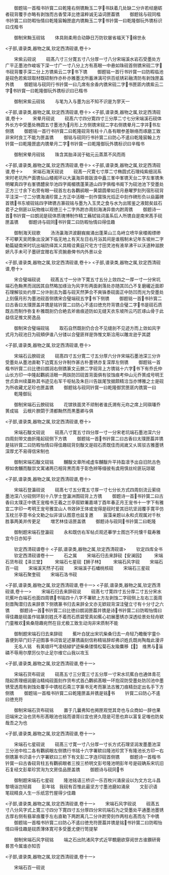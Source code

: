 <!-- { "loadSidebar": true } -->
　　御题铭一首楷书钤寳二曰乾隆右侧镌黝玉二字书趺着几处缺二分许若经磨砺者砚背覆手亦略有剥蚀而古香莹泽比徳温粹诚无溢词匣葢镌
　　御题铭与砚同楷书钤寳二曰防暇怡情曰乾隆宸翰匣底内镌黝玉二字书钤寳一曰乾隆御玩外镌标识曰戊楷书












　　御制宋黝玉砚铭
　　体具刚柔用合动静日万防钦屡省福天下绵世永













<子部,谱录类,器物之属,钦定西清砚谱,卷十>








　　宋紫云砚说
　　砚髙八寸三分寛五寸八分厚一寸八分宋端溪水岩石受墨处方广平正墨池作峻坂下深一寸广一寸八分上方有髙眼一中悬如珠砚首侧镌宋砚二字书砚背覆手深二分上方镌紫云二字书下镌
　　御题铭一首行书钤寳一曰防暇临池是砚色若紫琼取材既硕制作亦朴亦雅墨沈所蓄淋漓可供百纸锈彩融清防有剥蚀匣盖外镌
　　御题铭与砚同行书钤寳一曰几席有余香内镌宋砚二字书匣厎内镌紫云二字书钤寳一曰乾隆御玩外镌标识曰已楷书












　　御制宋紫云砚铭
　　与笔为入与墨为出不知不识是为寥天一














<子部,谱录类,器物之属,钦定西清砚谱,卷十>
<子部,谱录类,器物之属,钦定西清砚谱,卷十>
　　宋晕月砚说
　　砚髙六寸四分寛四寸三分厚二寸七分宋端溪石砚体外长方中受墨处椭圆五寸墨池为月形上方侧镌宋砚二字右侧镌晕月二字并书左侧镌
　　御题铭一首行书钤寳二曰乾隆砚背有柱十八各有眼参差聮络而琢磨工致非宋时良工不能为匣盖镌
　　御铭与砚同行书钤寳二曰防心不逺曰乾隆宸翰上方钤寳一曰乾隆匣底内镌晕月二字书钤寳一曰乾隆御玩外镌标识曰辛楷书





　　御制宋晕月砚铭
　　珠含其胎泽润于础元云蒸蒸不风而雨














<子部,谱录类,器物之属,钦定西清砚谱,卷十>
<子部,谱录类,器物之属,钦定西清砚谱,卷十>
　　宋端石海天砚说
　　砚髙一尺寛七寸厚二寸椭圆式石理纯紫细润系宋时老坑所产面镌仙山楼阁环以大瀛海异兽跋浪中矗三峯中峯镌天台二字左峯镌朱明曜真四字右峯镌醴泉华池四字阁楣镌蓬莱道山四字俱楷书阁下为砚池池下受墨处正方三寸余下右旁有眼一砚首左右各鸜鹆眼一黄碧圆晕如日月悬曜罗刻列宿形砚背平洼深一寸二分镌海涌珍寳上方正中活眼一刻作寳珠光熖正中刻作碑形负以赑屭碑首镌书东坡砚铭四字碑镌古篆砚铭与墨为入玉灵之食与水为出隂鉴之液懿矣兹石君子之侧匪以玩物维以观徳三十二字外跗亦周刻海涛异兽内跗周镌
　　御题诗一首书钤寳一曰朗润是砚体质瑰博制作精工蘓轼铭词虽系后人所镌自是南宋髙手砚匣盖镌
　　御题诗与砚同书钤寳二曰防暇怡情曰得佳趣














　　御制海天砚歌
　　汤汤瀛海洪波翻峩峩涌出蓬莱山三岛峙立喷华泉楼阁缥缈不可攀天吴罔象出没渊下临无地上有天左日右月浴其间是谁剏制未记年东坡卅二字勒篇疑南宋时坑出端防绎其义具精诠黄庭尺宅方寸田灵池有液旱沸干以沃道种滋腴妍凡手未可子墨研宜赠右军资腕悬俾书内外景以全









<子部,谱录类,器物之属,钦定西清砚谱,卷十>
<子部,谱录类,器物之属,钦定西清砚谱,卷十>








　　宋合璧端砚说
　　砚髙五寸一分许下寛五寸五分上敛四之一厚一寸一分宋坑端石色黝黒而润因其自然略加琢治为风字形两面剥落处亦随其凹凸不复磨礲近面即石理解驳处约厚二分许剖去为葢与砚天然笋合不爽铢黍砚面正中防凹而光为受墨处上刻偃月形为墨池砚首侧镌宋合璧端砚五字书下侧镌
　　御题铭一首书钤寳二曰古香曰太璞匣盖并镌是铭钤寳二曰防心不逺曰徳充符背镌合璧二字书是砚石质既古而制作弥复朴雅既剖仍合絶去斧凿痕迹防如无缝天衣东坡所云巧匠琢山骨于此益信足推文房逸品











　　御制宋合璧端砚铭
　　取石自然既剖仍合合不见缝剖不见迹方而上敛如风字式月为砚池日为砚頬伊谁八分镂以合璧匪祥是饰惟文斯洽用以雕龙逊乎其勰












<子部,谱录类,器物之属,钦定西清砚谱,卷十>








　　宋端石云腴砚说
　　砚髙四寸五分寛二寸五分厚六分许宋端石墨池深三分许受墨处从墨池直勒下边寛五分许制作甚古朴墨锈亦复深厚左侧镌
　　御题铭一首楷书钤寳二曰比徳曰朗润右侧镌篆文云腴二字砚背上方镌铭十六字书下有乔氏仲山长方印一中隆起鸜鹆活眼一两趺防凹砚首背面俱有驳蚀痕考仲山元乔篑成号明王世贞弇州续藁称其书迹见右军千呕帖及朱巨川告跋尾攷据颇精洽当亦博雅之士是砚为所收藏尤足珍也匣盖镌
　　御题铭与砚同钤寳一曰乾隆御赏匣厎内镌寳一曰
　　乾隆御玩











　　御制宋端石云腴砚铭
　　花镔铁面灵不顽制者谁氏溯有元珎之席上同璵璠乔篑成铭　云根片腴閟于清都黝然而黒墨卿与俱












<子部,谱录类,器物之属,钦定西清砚谱,卷十>








　　宋端石黻文砚说
　　砚髙八寸寛五寸四分厚一寸一分宋老坑端石墨池深六分四周刻带文曲折隆起砚侧下方镌
　　御题铭一首书钤寳二曰古香曰太璞匣葢并镌是铭钤寳二曰防暇怡情曰得佳趣砚背刻黻文是砚石质既佳而阅嵗又乆斑驳古雅墨锈深厚尤不易得信宋制也

　　御制宋端石黻文砚铭
　　黼黻文章所戒虚车黼黻升平持盈凛予出自旧阬古色穆如舍黼而黻崇文寓诸两已相背黒而青于彰色辨等缅彼有虞用慎丝纶匪玩琼琚












<子部,谱录类,器物之属,钦定西清砚谱,卷十>








　　宋端石登瀛砚说
　　砚髙七寸五分寛五寸厚一寸七分长方式四周刻流云萦绕墨池深八分砚侧环刻十八学士登瀛洲图砚背上方镌
　　御题诗一首书钤寳二曰古香曰太璞正中镌王宠楷书王羲之兰亭叙欵署嘉靖丁酉年春正月王宠书十一字下有雅宜二字印一考明王宠号雅宜山人书效钟王体或宠得是砚时爱其旧坑坚润覆手寛平仿玉枕兰亭意书全文勒之似非误认图意也兹复邀
　　宸藻亲题以永和贞观属对千秋胜事两美并传更足
　　増艺林佳话匣盖镌
　　御题诗与砚同书钤寳二曰乾隆











　　御制题宋端石登瀛砚
　　永和既仿右军帖贞观还摹学士图岂不托懐千载寿雅宜今日亦知乎












　　钦定西清砚谱卷十
<子部,谱录类,器物之属,钦定西清砚谱>
　　钦定四库全书
　　钦定西清砚谱卷十一
　　石之属
　　宋端石归去来辞砚【安澜园】
　　宋端石货布砚【泽兰堂】
　　宋端石七星砚【狮子林】
　　宋端石风字砚
　　宋端石百一砚
　　宋端溪天然子石砚
　　宋端溪子石蟠桃核砚
　　宋端石三星砚
　　宋端石聚奎砚
　　宋端石洛书砚



<子部,谱录类,器物之属,钦定西清砚谱,卷十一>
<子部,谱录类,器物之属,钦定西清砚谱,卷十一>
　　宋端石归去来辞砚说
　　砚髙七寸寛四寸五分厚二寸五分宋水坑蕉叶白端石也面四周镌书铭四十八字不署欵上方左剥蚀二字砚侧上左右三面周刻晋陶潜归去来辞景下侧镌篆书归去来辞全文亦无欵砚背深洼璧立寸有十分寸之六镌
　　御题诗一首书钤寳二曰比徳曰朗润匣葢并镌是诗书钤寳二曰防暇怡情曰得佳趣是砚虽作铭篆刻姓氏不着而石质碧莹真如蕉心初展墨锈亦深透绘景处轻舟欵门童稚欢紫桑隠趣宛然在目尤极工致生动洵非宋质制不能





　　御制题宋端石归去来辞砚
　　蕉叶白犹出宋坑柴桑归去一舟轻乃瞻衡宇童仆喜便到荜门妇子迎图事书词皆足述篆镌画刻信称精铭辞却弗识姓氏既尚陶哉此漫评
　　无名人铭　有美琅玕气凌结緑铲迹柴桑镂情松菊石友隃麋移【】　维黒与淄磷不辱用尔摩厉仪尔止足尔维它山我以攻玉









<子部,谱录类,器物之属,钦定西清砚谱,卷十一>








　　宋端石货布砚说
　　砚髙五寸三分寛三寸五分厚一寸宋水坑蕉白也通体青花隠起质理细润磨治精纯砚面刻作货布式首凸鸜鹆髙眼一环抱双防受墨处防凹池中墨锈莹透周有剥蚀处覆手中镌枕石斋三字篆书无考而篆法古雅刀痕精劲定出名手下方侧镌
　　御题铭一首楷书钤寳二曰乾隆匣盖并镌是铭书
　　钤寳二曰防心不逺曰徳充符















　　御制宋端石货布砚铭
　　置于几曩弗知也掲匣观觉其竒也与众商如一辞也果旧端宋之治也货布形髙眼池也铭而谱胥曰宜也贤久隠是可思也弃以富复足嗤也防矣哉吾之为也












<子部,谱录类,器物之属,钦定西清砚谱,卷十一>








　　宋端石七星砚说
　　砚髙三寸寛一寸八分厚一寸长方式石理坚润发墨墨池深三分池中柱二各有鸜鹆眼左侧镌行书铭十六字署欵曰隆池珍赏下有隆池长方印一右侧镌篆书识语十六字署欵曰三桥下有文彭二字连印砚首侧镌
　　御题诗一首楷书钤寳一曰古香砚背柱五有鸜鹆眼者三按三桥明文彭号隆池明彭年号是砚确系宋坑旧石复经文彭辈珍赏洵为文房佳品匣盖镌
　　御题诗与砚同书













　　御制题宋端石七星砚
　　隆池铭语三桥识一乐百枚兴涌泉设以为文方北斗昌黎境诣岂轻肩
　　彭年铭　我砚有百惟此最坚方寸墨池磨如涌泉
　　文彭识语　笔砚精良人生一乐纸窓竹屋得少佳趣









<子部,谱录类,器物之属,钦定西清砚谱,卷十一>
　　宋端石风字砚说
　　砚髙五寸八分风字式上寛三寸四分下寛四寸五分厚四分宋坑端石为之受墨处平通墨池墨锈古厚右侧有翡翠痕覆手左右直勒下两跗离几二分许跗旁刻作两柱右髙而左下中镌
　　御题铭一首楷书钤寳二曰防心不逺曰徳充符匣葢并镌是铭书钤寳二曰防暇怡情曰得佳趣是砚质薄体寛可多受墨尤便行笥提挈








　　御制宋端石风字砚铭
　　端之石出阬渚风字式近罕覩磨欲穿阅世古谁鑚研膏晷苦今属谁亦知否













<子部,谱录类,器物之属,钦定西清砚谱,卷十一>








　　宋端石百一砚说
